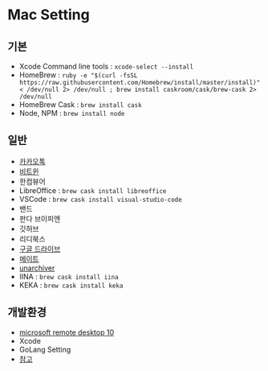 # Mac Setting

## 기본

* Xcode Command line tools : `xcode-select --install`
* HomeBrew : `ruby -e "$(curl -fsSL https://raw.githubusercontent.com/Homebrew/install/master/install)" < /dev/null 2> /dev/null ; brew install caskroom/cask/brew-cask 2> /dev/null`
* HomeBrew Cask : `brew install cask`
* Node, NPM : `brew install node`

## 일반

* [카카오톡](https://apps.apple.com/kr/app/%EC%B9%B4%EC%B9%B4%EC%98%A4%ED%86%A1/id869223134?mt=12)
* [비트윈](https://apps.apple.com/kr/app/between-the-app-couples-love/id1320741520?mt=12)
* 한컴뷰어
* LibreOffice : `brew cask install libreoffice`
* VSCode : `brew cask install visual-studio-code`
* 밴드
* 판다 브이피엔
* 깃허브
* 리디북스
* [구글 드라이브](https://www.google.com/intl/ko_ALL/drive/download/)
* [메이트](https://apps.apple.com/kr/app/메이트-번역기-및-사전-103개-언어/id1005088137?mt=12)
* [unarchiver](https://apps.apple.com/kr/app/the-unarchiver/id425424353?mt=12)
* IINA : `brew cask install iina`
* KEKA : `brew cask install keka`

## 개발환경

* [microsoft remote desktop 10](https://apps.apple.com/kr/app/microsoft-remote-desktop-10/id1295203466?mt=12)
* Xcode
* GoLang Setting
* [참고](https://subicura.com/2017/11/22/mac-os-development-environment-setup.html)
